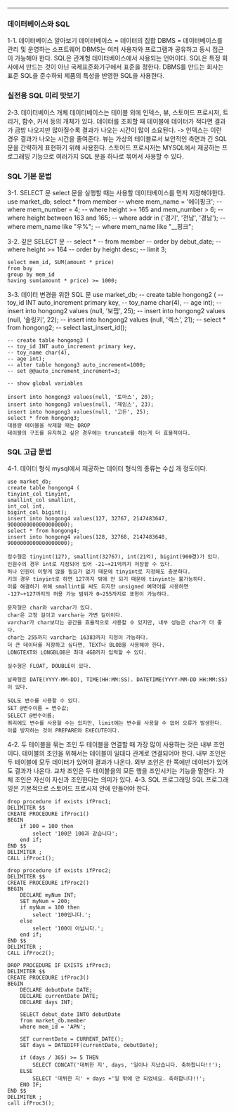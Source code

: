 <hr>

### 데이터베이스와 SQL
1-1.  데이터베이스 알아보기
	데이터베이스 = 데이터의 집합
	DBMS = 데이터베이스를 관리 및 운영하는 소프트웨어
	DBMS는 여러 사용자와 프로그램과 공유하고 동시 접근이 가능해야 한다.
	SQL은 관계형 데이터베이스에서 사용되는 언어이다.
	SQL은 특정 회사에서 만드는 것이 아닌 국제표준화기구에서 표준을 정한다.
	DBMS를 만드는 회사는 표준 SQL을 준수하되 제품의 특성을 반영한 SQL을 사용한다.

### 실전용 SQL 미리 맛보기
2-3. 데이터베이스 개체
	데이터베이스는 테이블 외에 인덱스, 뷰, 스토어드 프로시저, 트리거, 함수, 커서 등의 개체가 있다.
	데이터를 조회할 때 테이블에 데이터가 적다면 결과가 금방 나오지만 많아질수록 결과가 나오는 시간이 많이 소요된다. -> 인덱스는 이런 경우 결과가 나오는 시간을 줄여준다.
	뷰는 가상의 테이블로서 보안적인 측면과 긴 SQL 문을 간략하게 표현하기 위해 사용한다.
	스토어드 프로시저는 MYSQL에서 제공하는 프로그래밍 기능으로 여러가지 SQL 문을 하나로 묶어서 사용할 수 있다.

### SQL 기본 문법
3-1. SELECT 문
	select 문을 실행할 때는 사용할 데이터베이스를 먼저 지정해야한다.
	use market_db;
	select *
	from member
	-- where mem_name = '에이핑크';
	-- where mem_number = 4;
	-- where height >= 165 and mem_number > 6;
	-- where height between 163 and 165;
	-- where addr in ('경기', '전남', '경남');
	-- where mem_name like "우%";
	-- where mem_name like "__핑크";

3-2. 깊은 SELECT 문
	-- select *
	-- from member
	-- order by debut_date;
	-- where height >= 164
	-- order by height desc;
	-- limit 3;
	
	select mem_id, SUM(amount * price)
	from buy
	group by mem_id
	having sum(amount * price) >= 1000;

3-3. 데이터 변경을 위한 SQL 문
	use market_db;
	-- create table hongong2 (
	-- toy_id INT auto_increment primary key,
	-- toy_name char(4),
	-- age int);
	-- insert into hongong2 values (null, '보핍', 25);
	-- insert into hongong2 values (null, '솔링키', 22);
	-- insert into hongong2 values (null, '렉스', 21);
	-- select * from hongong2;
	-- select last_insert_id();
	
	-- create table hongong3 (
	-- toy_id INT auto_increment primary key,
	-- toy_name char(4),
	-- age int);
	-- alter table hongong3 auto_increment=1000;
	-- set @@auto_increment_increment=3;
	
	-- show global variables
	
	insert into hongong3 values(null, '토마스', 20);
	insert into hongong3 values(null, '제임스', 23);
	insert into hongong3 values(null, '고든', 25);
	select * from hongong3;
	대용량 테이블을 삭제할 때는 DROP
	테이블의 구조를 유지하고 싶은 경우에는 truncate를 하는게 더 효율적이다.

### SQL 고급 문법
4-1. 데이터 형식
	mysql에서 제공하는 데이터 형식의 종류는 수십 개 정도이다.
	
	use market_db;
	create table hongong4 (
	tinyint_col tinyint,
	smallint_col smallint,
	int_col int,
	bigint_col bigint);
	insert into hongong4 values(127, 32767, 2147483647, 9000000000000000000);
	select * from hongong4;
	insert into hongong4 values(128, 32768, 2147483648, 9000000000000000000);
	
	정수형은 tinyint(127), smallint(32767), int(21억), bigint(900경)가 있다.
	인원수의 경우 int로 지정되어 있어 -21~+21억까지 저장할 수 있다.
	허나 인원이 이렇게 많을 필요가 없기 때문에 tinyint로 지정해도 충분하다.
	키의 경우 tinyint로 하면 127까지 밖에 안 되기 때문에 tinyint는 불가능하다.
	이를 해결하기 위해 smallint를 써도 되지만 unsigned 예약어를 사용하면
	-127~+127까지의 허용 가능 범위가 0~255까지로 표현이 가능하다.
	
	문자형은 char와 varchar가 있다.
	char은 고정 길이고 varchar는 가변 길이이다.
	varchar가 char보다는 공간을 효율적으로 사용할 수 있지만, 내부 성능은 char가 더 좋다.
	char는 255까지 varchar는 16383까지 지정이 가능하다.
	더 큰 데이터를 저장하고 싶다면, TEXT나 BLOB을 사용해야 한다.
	LONGTEXT와 LONGBLOB은 최대 4GB까지 입력할 수 있다.
	
	실수형은 FLOAT, DOUBLE이 있다.
	
	날짜형은 DATE(YYYY-MM-DD), TIME(HH:MM:SS). DATETIME(YYYY-MM-DD HH:MM:SS) 이 있다.
	
	SQL도 변수를 사용할 수 있다.
	SET @변수이름 = 변수값;
	SELECT @변수이름;
	쿼리에도 변수를 사용할 수는 있지만, limit에는 변수를 사용할 수 없어 오류가 발생한다.
	이를 방지하는 것이 PREPARE와 EXECUTE이다.
4-2. 두 테이블을 묶는 조인
	두 테이블을 연결할 때 가장 많이 사용하는 것은 내부 조인이다.
	테이블의 조인을 위해서는 테이블이 일대다 관계로 연결되어야 한다.
	내부 조인은 두 테이블에 모두 데이터가 있어야 결과가 나온다.
	외부 조인은 한 쪽에만 데이터가 있어도 결과가 나온다.
	교차 조인은 두 테이블을의 모든 행을 조인시키는 기능을 말한다.
	자체 조인은 자신이 자신과 조인한다는 의미가 있다.
4-3. SQL 프로그래밍
	SQL 프로그래밍은 기본적으로 스토어드 프로시저 안에 만들어야 한다.
	
	drop procedure if exists ifProc1;
	DELIMITER $$
	CREATE PROCEDURE ifProc1()
	BEGIN
		if 100 = 100 then
			select '100은 100과 같습니다';
		end if;
	END $$
	DELIMITER ;
	CALL ifProc1();
	
	drop procedure if exists ifProc2;
	DELIMITER $$
	CREATE PROCEDURE ifProc2()
	BEGIN
		DECLARE myNum INT;
	    SET myNum = 200;
		if myNum = 100 then
			select '100입니다.';
		else
			select '100이 아닙니다.';
		end if;
	END $$
	DELIMITER ;
	CALL ifProc2();
	
	DROP PROCEDURE IF EXISTS ifProc3;
	DELIMITER $$
	CREATE PROCEDURE ifProc3()
	BEGIN
		DECLARE debutDate DATE;
	    DECLARE currentDate DATE;
	    DECLARE days INT;
	    
	    SELECT debut_date INTO debutDate
	    from market_db.member
	    where mem_id = 'APN';
	    
	    SET currentDate = CURRENT_DATE();
	    SET days = DATEDIFF(currentDate, debutDate);
	    
	    if (days / 365) >= 5 THEN
			SELECT CONCAT('데뷔한 지', days, '일이나 지났습니다. 축하합니다!!');
		ELSE
			SELECT '데뷔한 지' + days +'일 밖에 안 되었네요. 축하합니다!!';
	    END IF;
	END $$
	DELIMITER ;
	call ifProc3();